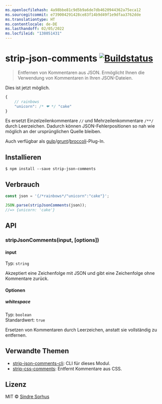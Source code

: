 ```yaml
---
ms.openlocfilehash: 4a98bbe81c9d5b9a6de7db4620944362a75eca12
ms.sourcegitcommit: e739004291428ce83f14b9d49f1e9dfaa3762dde
ms.translationtype: HT
ms.contentlocale: de-DE
ms.lasthandoff: 02/05/2022
ms.locfileid: "138051431"
---
```

# <a name="strip-json-comments-build-statushttpstravis-ciorgsindresorhusstrip-json-comments"></a>strip-json-comments [![Buildstatus](https://travis-ci.org/sindresorhus/strip-json-comments.svg?branch=master)](https://travis-ci.org/sindresorhus/strip-json-comments)

> Entfernen von Kommentaren aus JSON. Ermöglicht Ihnen die Verwendung von Kommentaren in Ihren JSON-Dateien.

Dies ist jetzt möglich.

```js
{
    // rainbows
    "unicorn": /* ❤ */ "cake"
}
```

Es ersetzt Einzelzeilenkommentare `//` und Mehrzeilenkommentare `/**/` durch Leerzeichen. Dadurch können JSON-Fehlerpositionen so nah wie möglich an der ursprünglichen Quelle bleiben.

Auch verfügbar als [gulp](https://github.com/sindresorhus/gulp-strip-json-comments)/[grunt](https://github.com/sindresorhus/grunt-strip-json-comments)/[broccoli](https://github.com/sindresorhus/broccoli-strip-json-comments)-Plug-In.


## <a name="install"></a>Installieren

```
$ npm install --save strip-json-comments
```


## <a name="usage"></a>Verbrauch

```js
const json = '{/*rainbows*/"unicorn":"cake"}';

JSON.parse(stripJsonComments(json));
//=> {unicorn: 'cake'}
```


## <a name="api"></a>API

### <a name="stripjsoncommentsinput-options"></a>stripJsonComments(input, [options])

#### <a name="input"></a>input

Typ: `string`

Akzeptiert eine Zeichenfolge mit JSON und gibt eine Zeichenfolge ohne Kommentare zurück.

#### <a name="options"></a>Optionen

##### <a name="whitespace"></a>whitespace

Typ: `boolean`  
Standardwert: `true`

Ersetzen von Kommentaren durch Leerzeichen, anstatt sie vollständig zu entfernen.


## <a name="related"></a>Verwandte Themen

- [strip-json-comments-cli](https://github.com/sindresorhus/strip-json-comments-cli): CLI für dieses Modul.
- [strip-css-comments](https://github.com/sindresorhus/strip-css-comments): Entfernt Kommentare aus CSS.


## <a name="license"></a>Lizenz

MIT © [Sindre Sorhus](http://sindresorhus.com)
